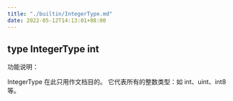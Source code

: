 ```yaml
---
title: "./builtin/IntegerType.md"
date: 2022-05-12T14:13:01+08:00
---
```

## type IntegerType int

功能说明：

IntegerType 在此只用作文档目的。 它代表所有的整数类型：如 int、uint、int8 等。